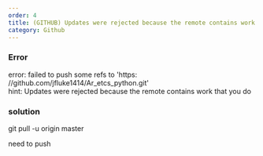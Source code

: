 ```yaml
---         
order: 4      
title: (GITHUB) Updates were rejected because the remote contains work that you do   
category: Github   
---         
```

   
### Error   
error: failed to push some refs to 'https: //github.com/jfluke1414/Ar_etcs_python.git'   
hint: Updates were rejected because the remote contains work that you do   
   
### solution   
git pull -u origin master   

need to push